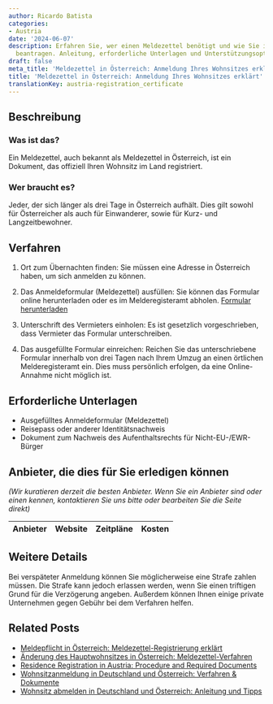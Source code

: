 ```yaml
---
author: Ricardo Batista
categories:
- Austria
date: '2024-06-07'
description: Erfahren Sie, wer einen Meldezettel benötigt und wie Sie ihn in Österreich
  beantragen. Anleitung, erforderliche Unterlagen und Unterstützungsoptionen vorhanden.
draft: false
meta_title: 'Meldezettel in Österreich: Anmeldung Ihres Wohnsitzes erklärt'
title: 'Meldezettel in Österreich: Anmeldung Ihres Wohnsitzes erklärt'
translationKey: austria-registration_certificate
---
```



## Beschreibung
### Was ist das?
Ein Meldezettel, auch bekannt als Meldezettel in Österreich, ist ein Dokument, das offiziell Ihren Wohnsitz im Land registriert.

### Wer braucht es?
Jeder, der sich länger als drei Tage in Österreich aufhält. Dies gilt sowohl für Österreicher als auch für Einwanderer, sowie für Kurz- und Langzeitbewohner.

## Verfahren

1. Ort zum Übernachten finden: Sie müssen eine Adresse in Österreich haben, um sich anmelden zu können.

2. Das Anmeldeformular (Meldezettel) ausfüllen: Sie können das Formular online herunterladen oder es im Melderegisteramt abholen. [Formular herunterladen](https://www.wien.gv.at/amtswege/meldeservice/meldezettel.html)

3. Unterschrift des Vermieters einholen: Es ist gesetzlich vorgeschrieben, dass Vermieter das Formular unterschreiben.

4. Das ausgefüllte Formular einreichen: Reichen Sie das unterschriebene Formular innerhalb von drei Tagen nach Ihrem Umzug an einen örtlichen Melderegisteramt ein. Dies muss persönlich erfolgen, da eine Online-Annahme nicht möglich ist.

## Erforderliche Unterlagen

- Ausgefülltes Anmeldeformular (Meldezettel)
- Reisepass oder anderer Identitätsnachweis
- Dokument zum Nachweis des Aufenthaltsrechts für Nicht-EU-/EWR-Bürger

## Anbieter, die dies für Sie erledigen können
_(Wir kuratieren derzeit die besten Anbieter. Wenn Sie ein Anbieter sind oder einen kennen, kontaktieren Sie uns bitte oder bearbeiten Sie die Seite direkt)_

| Anbieter | Website | Zeitpläne | Kosten |
| --------------- | --------------- | :-------------: | :-------------: |

## Weitere Details
Bei verspäteter Anmeldung können Sie möglicherweise eine Strafe zahlen müssen. Die Strafe kann jedoch erlassen werden, wenn Sie einen triftigen Grund für die Verzögerung angeben. Außerdem können Ihnen einige private Unternehmen gegen Gebühr bei dem Verfahren helfen.
## Related Posts

- [Meldepflicht in Österreich: Meldezettel-Registrierung erklärt](https://tramitit.com/de/guides/austria/meldepflicht/)
- [Änderung des Hauptwohnsitzes in Österreich: Meldezettel-Verfahren](https://tramitit.com/de/guides/austria/hauptwohnsitzanderung/)
- [Residence Registration in Austria: Procedure and Required Documents](https://tramitit.com/de/guides/austria/meldeauskunft/)
- [Wohnsitzanmeldung in Deutschland und Österreich: Verfahren & Dokumente](https://tramitit.com/de/guides/austria/anmeldung_wohnsitz/)
- [Wohnsitz abmelden in Deutschland und Österreich: Anleitung und Tipps](https://tramitit.com/de/guides/austria/abmeldung_wohnsitz/)